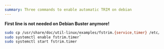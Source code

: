 ```yaml
---
summary: Three commands to enable automatic TRIM on debian
---
```


**First line is not needed on Debian Buster anymore!**
```bash
sudo cp /usr/share/doc/util-linux/examples/fstrim.{service,timer} /etc/systemd/system`
sudo systemctl enable fstrim.timer`
sudo systemctl start fstrim.timer
```
